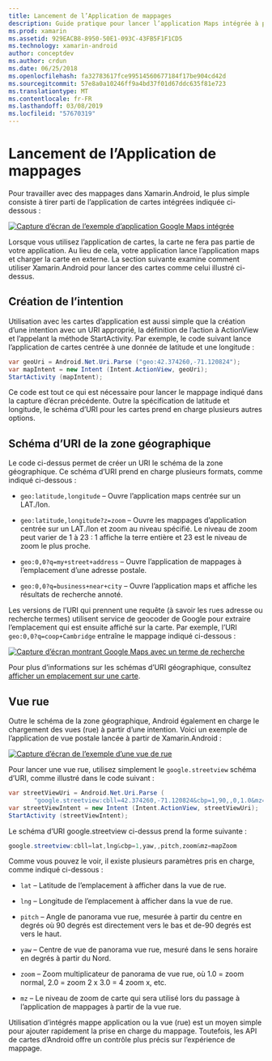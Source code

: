 ```yaml
---
title: Lancement de l’Application de mappages
description: Guide pratique pour lancer l’application Maps intégrée à partir de votre application Xamarin.Android.
ms.prod: xamarin
ms.assetid: 929EACB8-8950-50E1-093C-43FB5F1F1CD5
ms.technology: xamarin-android
author: conceptdev
ms.author: crdun
ms.date: 06/25/2018
ms.openlocfilehash: fa32783617fce99514560677184f17be904cd42d
ms.sourcegitcommit: 57e8a0a10246ff9a4bd37f01d67ddc635f81e723
ms.translationtype: MT
ms.contentlocale: fr-FR
ms.lasthandoff: 03/08/2019
ms.locfileid: "57670319"
---
```

# <a name="launching-the-maps-application"></a>Lancement de l’Application de mappages

Pour travailler avec des mappages dans Xamarin.Android, le plus simple consiste à tirer parti de l’application de cartes intégrées indiquée ci-dessous :

[![Capture d’écran de l’exemple d’application Google Maps intégrée](maps-application-images/01-mapsapplication.png)](maps-application-images/01-mapsapplication.png#lightbox)

Lorsque vous utilisez l’application de cartes, la carte ne fera pas partie de votre application. Au lieu de cela, votre application lance l’application maps et charger la carte en externe. La section suivante examine comment utiliser Xamarin.Android pour lancer des cartes comme celui illustré ci-dessus.


## <a name="creating-the-intent"></a>Création de l’intention

Utilisation avec les cartes d’application est aussi simple que la création d’une intention avec un URI approprié, la définition de l’action à ActionView et l’appelant la méthode StartActivity. Par exemple, le code suivant lance l’application de cartes centrée à une donnée de latitude et une longitude :

```csharp
var geoUri = Android.Net.Uri.Parse ("geo:42.374260,-71.120824");
var mapIntent = new Intent (Intent.ActionView, geoUri);
StartActivity (mapIntent);
```

Ce code est tout ce qui est nécessaire pour lancer le mappage indiqué dans la capture d’écran précédente. Outre la spécification de latitude et longitude, le schéma d’URI pour les cartes prend en charge plusieurs autres options.


## <a name="geo-uri-scheme"></a>Schéma d’URI de la zone géographique

Le code ci-dessus permet de créer un URI le schéma de la zone géographique. Ce schéma d’URI prend en charge plusieurs formats, comme indiqué ci-dessous :

-   `geo:latitude,longitude` &ndash; Ouvre l’application maps centrée sur un LAT./lon. 

-   `geo:latitude,longitude?z=zoom` &ndash; Ouvre les mappages d’application centrée sur un LAT./lon et zoom au niveau spécifié. Le niveau de zoom peut varier de 1 à 23 : 1 affiche la terre entière et 23 est le niveau de zoom le plus proche.

-   `geo:0,0?q=my+street+address` &ndash; Ouvre l’application de mappages à l’emplacement d’une adresse postale. 

-   `geo:0,0?q=business+near+city` &ndash; Ouvre l’application maps et affiche les résultats de recherche annoté. 


Les versions de l’URI qui prennent une requête (à savoir les rues adresse ou recherche termes) utilisent service de geocoder de Google pour extraire l’emplacement qui est ensuite affiché sur la carte. Par exemple, l’URI `geo:0,0?q=coop+Cambridge` entraîne le mappage indiqué ci-dessous :

[![Capture d’écran montrant Google Maps avec un terme de recherche](maps-application-images/02-mapsearch.png)](maps-application-images/02-mapsearch.png#lightbox)



Pour plus d’informations sur les schémas d’URI géographique, consultez [afficher un emplacement sur une carte](https://developer.android.com/guide/components/intents-common.html#Maps).


## <a name="street-view"></a>Vue rue

Outre le schéma de la zone géographique, Android également en charge le chargement des vues (rue) à partir d’une intention. Voici un exemple de l’application de vue postale lancée à partir de Xamarin.Android :

[![Capture d’écran de l’exemple d’une vue de rue](maps-application-images/03-streetview.png)](maps-application-images/03-streetview.png#lightbox)

Pour lancer une vue rue, utilisez simplement le `google.streetview` schéma d’URI, comme illustré dans le code suivant :

```csharp
var streetViewUri = Android.Net.Uri.Parse (
       "google.streetview:cbll=42.374260,-71.120824&cbp=1,90,,0,1.0&mz=20");  
var streetViewIntent = new Intent (Intent.ActionView, streetViewUri);  
StartActivity (streetViewIntent);
```

Le schéma d’URI google.streetview ci-dessus prend la forme suivante :

```csharp
google.streetview:cbll=lat,lng&cbp=1,yaw,,pitch,zoom&mz=mapZoom
```

Comme vous pouvez le voir, il existe plusieurs paramètres pris en charge, comme indiqué ci-dessous :

-   `lat` &ndash; Latitude de l’emplacement à afficher dans la vue de rue.

-   `lng` &ndash; Longitude de l’emplacement à afficher dans la vue de rue.

-   `pitch` &ndash; Angle de panorama vue rue, mesurée à partir du centre en degrés où 90 degrés est directement vers le bas et de-90 degrés est vers le haut.

-   `yaw` &ndash; Centre de vue de panorama vue rue, mesuré dans le sens horaire en degrés à partir du Nord.

-   `zoom` &ndash; Zoom multiplicateur de panorama de vue rue, où 1.0 = zoom normal, 2.0 = zoom 2 x 3.0 = 4 zoom x, etc.

-   `mz` &ndash; Le niveau de zoom de carte qui sera utilisé lors du passage à l’application de mappages à partir de la vue rue.


Utilisation d’intégrés mappe application ou la vue (rue) est un moyen simple pour ajouter rapidement la prise en charge du mappage. Toutefois, les API de cartes d’Android offre un contrôle plus précis sur l’expérience de mappage.
